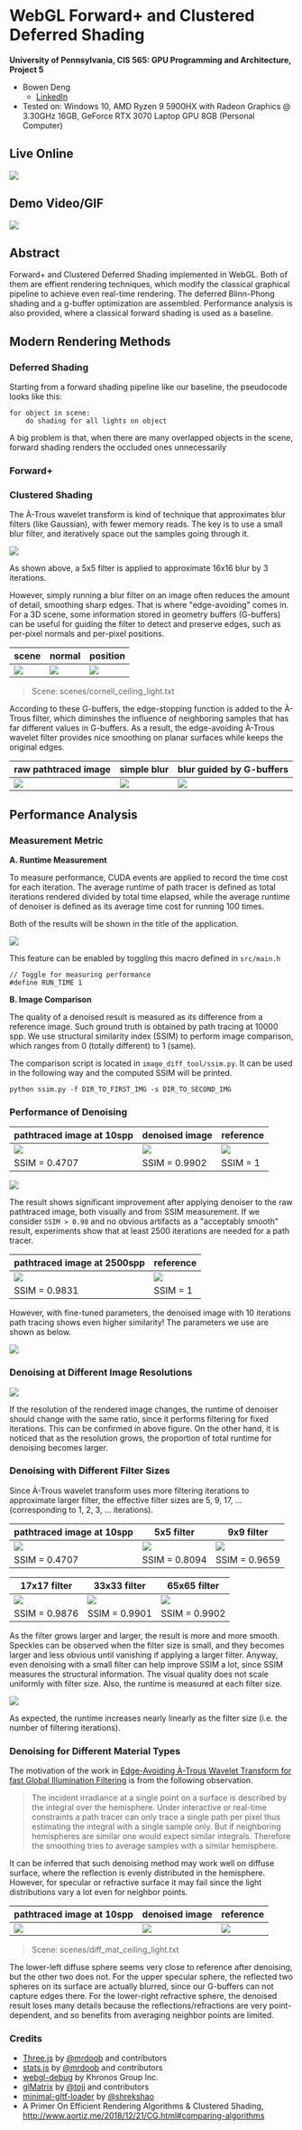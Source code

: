 WebGL Forward+ and Clustered Deferred Shading
======================

**University of Pennsylvania, CIS 565: GPU Programming and Architecture, Project 5**

* Bowen Deng
  * [LinkedIn](www.linkedin.com/in/bowen-deng-7dbw13)
* Tested on: Windows 10, AMD Ryzen 9 5900HX with Radeon Graphics @ 3.30GHz 16GB, GeForce RTX 3070 Laptop GPU 8GB (Personal Computer)

## Live Online

[![](img/thumb.png)](https://7dbw13.github.io/Project5-WebGL-Forward-Plus-and-Clustered-Deferred/)

## Demo Video/GIF

[![](img/video.png)](TODO)

## Abstract

Forward+ and Clustered Deferred Shading implemented in WebGL. Both of them are effient rendering techniques, which modify the classical graphical pipeline to achieve even real-time rendering. The deferred Blinn-Phong shading and a g-buffer optimization are assembled. Performance analysis is also provided, where a classical forward shading is used as a baseline.

## Modern Rendering Methods

### Deferred Shading

Starting from a forward shading pipeline like our baseline, the pseudocode looks like this:
```
for object in scene:
    do shading for all lights on object
```
A big problem is that, when there are many overlapped objects in the scene, forward shading renders the occluded ones unnecessarily

### Forward+

### Clustered Shading

The À-Trous wavelet transform is kind of technique that approximates blur filters (like Gaussian), with fewer memory reads. The key is to use a small blur filter, and iteratively space out the samples going through it.

![](img/res/atrous.png)

As shown above, a 5x5 filter is applied to approximate 16x16 blur by 3 iterations.

However, simply running a blur filter on an image often reduces the amount of detail, smoothing sharp edges. That is where "edge-avoiding" comes in. For a 3D scene, some information stored in geometry buffers (G-buffers) can be useful for guiding the filter to detect and preserve edges, such as per-pixel normals and per-pixel positions.

| scene | normal | position |
| ------------------------ | ------------------------ | ----------------------- |
| ![](img/res/ref.png) | ![](img/res/norm.png) | ![](img/res/pos.png) |
> Scene: scenes/cornell_ceiling_light.txt

According to these G-buffers, the edge-stopping function is added to the À-Trous filter, which diminshes the influence of neighboring samples that has far different values in G-buffers. As a result, the edge-avoiding À-Trous wavelet filter provides nice smoothing on planar surfaces while keeps the original edges.

| raw pathtraced image | simple blur | blur guided by G-buffers |
| ------------------------ | ------------------------ | ----------------------- |
| ![](img/res/raw.png) | ![](img/res/blur.png) | ![](img/res/denoise.png) |

## Performance Analysis

### Measurement Metric

**A. Runtime Measurement**

To measure performance, CUDA events are applied to record the time cost for each iteration. The average runtime of path tracer is defined as total iterations rendered divided by total time elapsed, while the average runtime of denoiser is defined as its average time cost for running 100 times.

Both of the results will be shown in the title of the application.

![](img/res/title.png)

This feature can be enabled by toggling this macro defined in `src/main.h`
```
// Toggle for measuring performance
#define RUN_TIME 1
```

**B. Image Comparison**

The quality of a denoised result is measured as its difference from a reference image. Such ground truth is obtained by path tracing at 10000 spp. We use structural similarity index (SSIM) to perform image comparison, which ranges from 0 (totally different) to 1 (same).

The comparison script is located in `image_diff_tool/ssim.py`. It can be used in the following way and the computed SSIM will be printed.
```
python ssim.py -f DIR_TO_FIRST_IMG -s DIR_TO_SECOND_IMG
```

### Performance of Denoising

| pathtraced image at 10spp | denoised image | reference |
| ------------------------ | ------------------------ | ----------------------- |
| ![](img/res/raw.png) | ![](img/res/denoise.png) | ![](img/res/ref.png) |
| SSIM = 0.4707 | SSIM = 0.9902 | SSIM = 1 |

![](img/res/time.png)

The result shows significant improvement after applying denoiser to the raw pathtraced image, both visually and from SSIM measurement. If we consider `SSIM > 0.98` and no obvious artifacts as a "acceptably smooth" result, experiments show that at least 2500 iterations are needed for a path tracer.

| pathtraced image at 2500spp | reference |
| ------------------------ | ----------------------- |
| ![](img/res/2500.png) | ![](img/res/ref.png) |
| SSIM = 0.9831 | SSIM = 1 |

However, with fine-tuned parameters, the denoised image with 10 iterations path tracing shows even higher similarity! The parameters we use are shown as below.

![](img/res/para.png)

### Denoising at Different Image Resolutions

![](img/res/resolution.png)

If the resolution of the rendered image changes, the runtime of denoiser should change with the same ratio, since it performs filtering for fixed iterations. This can be confirmed in above figure. On the other hand, it is noticed that as the resolution grows, the proportion of total runtime for denoising becomes larger.

### Denoising with Different Filter Sizes

Since À-Trous wavelet transform uses more filtering iterations to approximate larger filter, the effective filter sizes are 5, 9, 17, ... (corresponding to 1, 2, 3, ... iterations).

| pathtraced image at 10spp | 5x5 filter | 9x9 filter |
| ------------------------ | ------------------------ | ----------------------- |
| ![](img/res/raw.png) | ![](img/res/iter1.png) | ![](img/res/iter2.png) |
| SSIM = 0.4707 | SSIM = 0.8094 | SSIM = 0.9659 |

| 17x17 filter | 33x33 filter | 65x65 filter |
| ------------------------ | ------------------------ | ----------------------- |
| ![](img/res/iter3.png) | ![](img/res/iter4.png) | ![](img/res/denoise.png) |
| SSIM = 0.9876 | SSIM = 0.9901 | SSIM = 0.9902 |

As the filter grows larger and larger, the result is more and more smooth. Speckles can be observed when the filter size is small, and they becomes larger and less obvious until vanishing if applying a larger filter. Anyway, even denoising with a small filter can help improve SSIM a lot, since SSIM measures the structural information. The visual quality does not scale uniformly with filter size. Also, the runtime is measured at each filter size.

![](img/res/filter.png)

As expected, the runtime increases nearly linearly as the filter size (i.e. the number of filtering iterations).

### Denoising for Different Material Types

The motivation of the work in [Edge-Avoiding À-Trous Wavelet Transform for fast Global Illumination Filtering](https://jo.dreggn.org/home/2010_atrous.pdf) is from the following observation.

>The incident irradiance at a single point on a surface is described by the integral over the hemisphere. Under interactive or real-time constraints a path tracer can only trace a single path per pixel thus estimating the integral with a single sample only. But if neighboring hemispheres are similar one would expect similar integrals. Therefore the smoothing tries to average samples with a similar hemisphere.

It can be inferred that such denoising method may work well on diffuse surface, where the reflection is evenly distributed in the hemisphere. However, for specular or refractive surface it may fail since the light distributions vary a lot even for neighbor points.

| pathtraced image at 10spp | denoised image | reference |
| ------------------------ | ------------------------ | ----------------------- |
| ![](img/res/mat_raw.png) | ![](img/res/mat_denoise.png) | ![](img/res/mat_ref.png) |
> Scene: scenes/diff_mat_ceiling_light.txt

The lower-left diffuse sphere seems very close to reference after denoising, but the other two does not. For the upper specular sphere, the reflected two spheres on its surface are actually blurred, since our G-buffers can not capture edges there. For the lower-right refractive sphere, the denoised result loses many details because the reflections/refractions are very point-dependent, and so benefits from averaging neighbor points are limited.

### Credits

* [Three.js](https://github.com/mrdoob/three.js) by [@mrdoob](https://github.com/mrdoob) and contributors
* [stats.js](https://github.com/mrdoob/stats.js) by [@mrdoob](https://github.com/mrdoob) and contributors
* [webgl-debug](https://github.com/KhronosGroup/WebGLDeveloperTools) by Khronos Group Inc.
* [glMatrix](https://github.com/toji/gl-matrix) by [@toji](https://github.com/toji) and contributors
* [minimal-gltf-loader](https://github.com/shrekshao/minimal-gltf-loader) by [@shrekshao](https://github.com/shrekshao)
* A Primer On Efficient Rendering Algorithms & Clustered Shading, http://www.aortiz.me/2018/12/21/CG.html#comparing-algorithms
